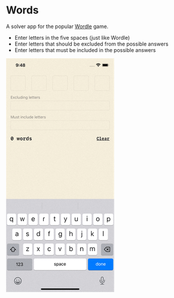 # Words
A solver app for the popular [Wordle](https://www.nytimes.com/games/wordle/index.html) game.

- Enter letters in the five spaces (just like Wordle)
- Enter letters that should be excluded from the possible answers
- Enter letters that must be included in the possible answers

![Demo video](demo.gif)
